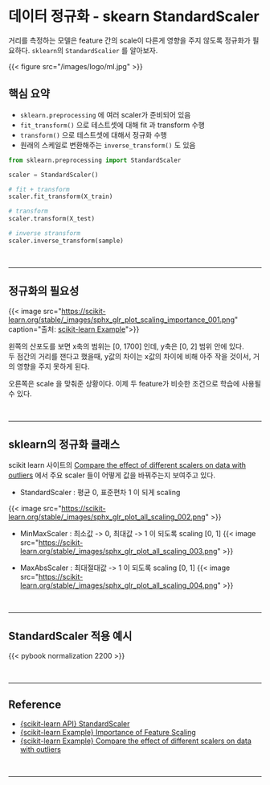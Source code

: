 # 데이터 정규화 - skearn StandardScaler


거리를 측정하는 모델은 feature 간의 scale이 다른게 영향을 주지 않도록 정규화가 필요하다. `sklearn`의 `StandardScalier` 를 알아보자.
<!--more-->

{{< figure src="/images/logo/ml.jpg" >}}

## 핵심 요약
- `sklearn.preprocessing` 에 여러 scaler가 준비되어 있음
- `fit_transform()` 으로 테스트셋에 대해 fit 과 transform 수행
- `transform()` 으로 테스트셋에 대해서 정규화 수행
- 원래의 스케일로 변환해주는 `inverse_transform()` 도 있음

```python
from sklearn.preprocessing import StandardScaler

scaler = StandardScaler()

# fit + transform
scaler.fit_transform(X_train)

# transform
scaler.transform(X_test)

# inverse stransform
scaler.inverse_transform(sample)
```

<br/>

---

## 정규화의 필요성

{{< image src="https://scikit-learn.org/stable/_images/sphx_glr_plot_scaling_importance_001.png" caption="출처: [scikit-learn Example](https://scikit-learn.org/stable/auto_examples/preprocessing/plot_scaling_importance.html)">}}

왼쪽의 산포도를 보면 x축의 범위는 [0, 1700] 인데, y축은 [0, 2] 범위 안에 있다.  
두 점간의 거리를 잰다고 했을때, y값의 차이는 x값의 차이에 비해 아주 작을 것이서, 거의 영향을 주지 못하게 된다.

오른쪽은 scale 을 맞춰준 상황이다. 이제 두 feature가 비슷한 조건으로 학습에 사용될 수 있다.

<br/>

---

## sklearn의 정규화 클래스

scikit learn 사이트의 [Compare the effect of different scalers on data with outliers](https://scikit-learn.org/stable/auto_examples/preprocessing/plot_all_scaling.html#standardscaler) 에서 주요 scaler 들이 어떻게 값을 바꿔주는지 보여주고 있다.

- StandardScaler : 평균 0, 표준편차 1 이 되게 scaling

{{< image src="https://scikit-learn.org/stable/_images/sphx_glr_plot_all_scaling_002.png" >}}

- MinMaxScaler : 최소값 -> 0, 최대값 -> 1 이 되도록 scaling [0, 1]
{{< image src="https://scikit-learn.org/stable/_images/sphx_glr_plot_all_scaling_003.png" >}}

- MaxAbsScaler : 최대절대값 -> 1 이 되도록 scaling [0, 1]
{{< image src="https://scikit-learn.org/stable/_images/sphx_glr_plot_all_scaling_004.png" >}}

<br/>

---

## StandardScaler 적용 예시

{{< pybook normalization 2200 >}}

<br/>

---

## Reference
- [{scikit-learn API} StandardScaler](https://scikit-learn.org/stable/modules/generated/sklearn.preprocessing.StandardScaler.html)
- [{scikit-learn Example} Importance of Feature Scaling](https://scikit-learn.org/stable/auto_examples/preprocessing/plot_scaling_importance.html)
- [{scikit-learn Example} Compare the effect of different scalers on data with outliers](https://scikit-learn.org/stable/auto_examples/preprocessing/plot_all_scaling.html#standardscaler)

<br/>

---

